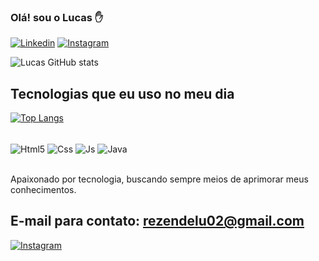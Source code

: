 
### Olá! sou o Lucas ✋

[![Linkedin](https://img.shields.io/badge/LinkedIn-0077B5?style=for-the-badge&logo=linkedin&logoColor=white)](https://ainda_n_existente)
[![Instagram](https://img.shields.io/badge/Instagram-E4405F?style=for-the-badge&logo=instagram&logoColor=white)](https://www.instagram.com/lucass_rezende/)

![Lucas GitHub stats](https://github-readme-stats.vercel.app/api?username=Lucass-01&show_icons=true&theme=dracula)

## Tecnologias que eu uso no meu dia
[![Top Langs](https://github-readme-stats.vercel.app/api/top-langs/?username=Lucass-01&layout=compact)](https://github.com/anuraghazra/github-readme-stats)
<div style="display: inline_block"><br/>
    <img align="center" alt="Html5" src="https://img.shields.io/badge/HTML5-E34F26?style=for-the-badge&logo=html5&logoColor=white" />
    <img align="center" alt="Css" src="https://img.shields.io/badge/CSS3-1572B6?style=for-the-badge&logo=css3&logoColor=white" />
    <img align="center" alt="Js" src="https://img.shields.io/badge/JavaScript-323330?style=for-the-badge&logo=javascript&logoColor=F7DF1E" />
    <img align="center" alt="Java" src="https://img.shields.io/badge/Java-ED8B00?style=for-the-badge&logo=openjdk&logoColor=white" />


</div><br/>

Apaixonado por tecnologia, buscando sempre meios de aprimorar meus conhecimentos.

## E-mail para contato: rezendelu02@gmail.com 
[![Instagram](https://img.shields.io/badge/Gmail-D14836?style=for-the-badge&logo=gmail&logoColor=white)](https://gmail.com/) 
